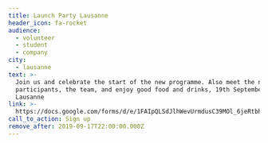 ```yaml
---
title: Launch Party Lausanne
header_icon: fa-rocket
audience:
  - volunteer
  - student
  - company
city:
  - lausanne
text: >-
  Join us and celebrate the start of the new programme. Also meet the new
  participants, the team, and enjoy good food and drinks, 19th September, 17.30,
  Lausanne
link: >-
  https://docs.google.com/forms/d/e/1FAIpQLSdJlhWevUrmdusC39MOl_6jeRtbhp6B-Fvqu0cAqr60O5KGog/viewform
call_to_action: Sign up
remove_after: 2019-09-17T22:00:00.000Z
---
```


